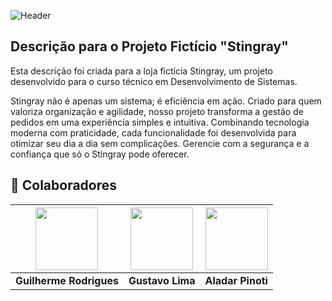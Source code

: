 ![Header](https://private-user-images.githubusercontent.com/224044502/487047504-7f41f855-a766-494d-876e-2b7f4335d5d5.png?jwt=eyJ0eXAiOiJKV1QiLCJhbGciOiJIUzI1NiJ9.eyJpc3MiOiJnaXRodWIuY29tIiwiYXVkIjoicmF3LmdpdGh1YnVzZXJjb250ZW50LmNvbSIsImtleSI6ImtleTUiLCJleHAiOjE3NTczODQyODEsIm5iZiI6MTc1NzM4Mzk4MSwicGF0aCI6Ii8yMjQwNDQ1MDIvNDg3MDQ3NTA0LTdmNDFmODU1LWE3NjYtNDk0ZC04NzZlLTJiN2Y0MzM1ZDVkNS5wbmc_WC1BbXotQWxnb3JpdGhtPUFXUzQtSE1BQy1TSEEyNTYmWC1BbXotQ3JlZGVudGlhbD1BS0lBVkNPRFlMU0E1M1BRSzRaQSUyRjIwMjUwOTA5JTJGdXMtZWFzdC0xJTJGczMlMkZhd3M0X3JlcXVlc3QmWC1BbXotRGF0ZT0yMDI1MDkwOVQwMjEzMDFaJlgtQW16LUV4cGlyZXM9MzAwJlgtQW16LVNpZ25hdHVyZT0zMmYwMjFjYjk4YTBhZmFjNGJjNmQ2MDI1ZjY3OTM4ZGE0MDI1ZjA3OGYyY2E3YTg1NmIzMWJiMjMxZDNhMjE4JlgtQW16LVNpZ25lZEhlYWRlcnM9aG9zdCJ9.9DD2LD8t2bTP_oYLuVN4ISKRVO8L0N4diJDAw99q7hI)

## Descrição para o Projeto Fictício "Stingray"

Esta descrição foi criada para a loja fictícia Stingray, um projeto desenvolvido para o curso técnico em Desenvolvimento de Sistemas.

Stingray não é apenas um sistema; é eficiência em ação. Criado para quem valoriza organização e agilidade, nosso projeto transforma a gestão de pedidos em uma experiência simples e intuitiva. Combinando tecnologia moderna com praticidade, cada funcionalidade foi desenvolvida para otimizar seu dia a dia sem complicações. Gerencie com a segurança e a confiança que só o Stingray pode oferecer.

## 👥 Colaboradores

<div align="center">

| [<img src="https://github.com/GuilhermeRodrigues2201.png" width="100">](https://github.com/GuilhermeRodrigues2201) | [<img src="https://github.com/GustavoLima3.png" width="100">](https://github.com/GustavoLima3) | [<img src="https://github.com/aladarmz.png" width="100">](https://github.com/aladarmz)|
|---|---|---|
| **Guilherme Rodrigues** | **Gustavo Lima** | **Aladar Pinoti** |

</div>

